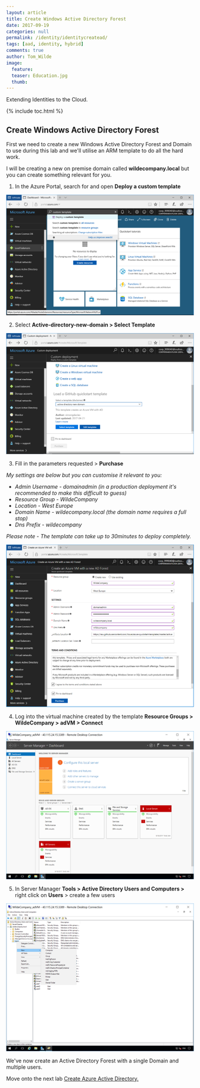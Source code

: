 ```yaml
---
layout: article
title: Create Windows Active Directory Forest
date: 2017-09-19
categories: null
permalink: /identity/identitycreatead/
tags: [aad, identity, hybrid]
comments: true
author: Tom_Wilde
image:
  feature: 
  teaser: Education.jpg
  thumb: 
---
```

Extending Identities to the Cloud.

{% include toc.html %}

## Create Windows Active Directory Forest
First we need to create a new Windows Active Directory Forest and Domain to use during this lab and we'll utilise an ARM template to do all the hard work.

I will be creating a new on premise domain called **wildecompany.local** but you can create something relevant for you.


1. In the Azure Portal, search for and open **Deploy a custom template**

![](../../images/ExtendingIdentities_1.1.png)

2. Select **Active-directory-new-domain > Select Template**

![](../../images/ExtendingIdentities_1.2.png)

3. Fill in the parameters requested > **Purchase** 

*My settings are below but you can customise it relevant to you:*
* *Admin Username - domainadmin (in a production deployment it's recommended to make this difficult to guess)*
* *Resource Group - WildeCompany*
* *Location - West Europe*
* *Domain Name - wildecompany.local (the domain name requires a full stop)*
* *Dns Prefix - wildecompany* 

*Please note - The template can take up to 30minutes to deploy completely.*

![](../../images/ExtendingIdentities_1.3.png)

4. Log into the virtual machine created by the template **Resource Groups >  WildeCompany > adVM > Connect**

![](../../images/ExtendingIdentities_1.4.png)

5. In Server Manager **Tools > Active Directory Users and Computers >** right click on **Users** > create a few users

![](../../images/ExtendingIdentities_1.5.png)


We've now create an Active Directory Forest with a single Domain and multiple users.

Move onto the next lab [Create Azure Active Directory.](./identitycreateAAD)

